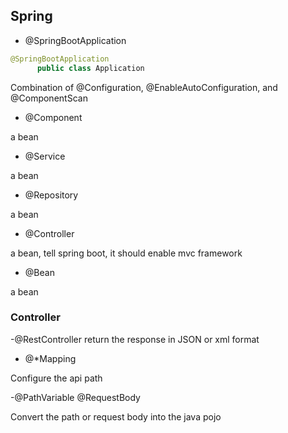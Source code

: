 ## Spring
- @SpringBootApplication
```java
@SpringBootApplication
      public class Application
```
Combination of @Configuration, @EnableAutoConfiguration, and @ComponentScan

- @Component

a bean

- @Service

a bean

- @Repository

a bean

- @Controller

a bean, tell spring boot, it should enable mvc framework

- @Bean

a bean

### Controller
-@RestController
return the response in JSON or xml format

- @*Mapping

Configure the api path


-@PathVariable @RequestBody

Convert the path or request body into the java pojo

